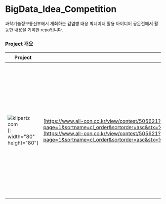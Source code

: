 # BigData_Idea_Competition
과학기술정보통신부에서 개최하는 감염병 대응 빅데이터 활용 아이디어 공몬전에서 활동한 내용을 기록한 repo입니다.

### Project 개요
| Project | URL | 개요 |
| --- | --- | --- |
| ![klipartz com](https://github.com/Dae-yangKim/BigData_Idea_Competition/assets/102850893/f2719e7a-c953-489e-9076-a6907b2d776e){: width="80" height="80"} | [https://www.all-con.co.kr/view/contest/505621?page=1&sortname=cl_order&sortorder=asc&stx=%EB%B9%85%EB%8D%B0%EC%9D%B4%ED%84%B0](https://www.all-con.co.kr/view/contest/505621?page=1&sortname=cl_order&sortorder=asc&stx=%EB%B9%85%EB%8D%B0%EC%9D%B4%ED%84%B0) | 과학기술정보통신부에서 주최한 "감염병 대응 빅데이터 활용 아이디어 공모전"입니다.
